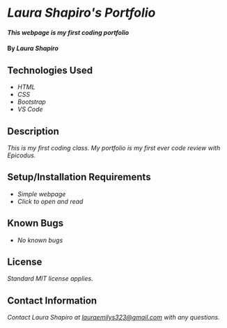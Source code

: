 # _Laura Shapiro's Portfolio_

#### _This webpage is my first coding portfolio_

#### By _**Laura Shapiro**_

## Technologies Used

* _HTML_
* _CSS_
* _Bootstrap_
* _VS Code_

## Description

_This is my first coding class. My portfolio is my first ever code review with Epicodus._

## Setup/Installation Requirements

* _Simple webpage_
* _Click to open and read_

## Known Bugs

* _No known bugs_

## License

_Standard MIT license applies._

## Contact Information

_Contact Laura Shapiro at lauraemilys323@gmail.com with any questions._